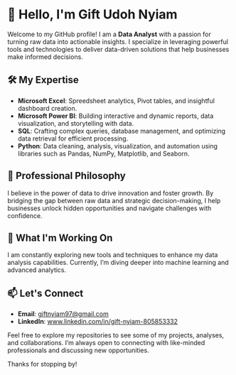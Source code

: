 # 👋 Hello, I'm Gift Udoh Nyiam  

Welcome to my GitHub profile! I am a **Data Analyst** with a passion for turning raw data into actionable insights. I specialize in leveraging powerful tools and technologies to deliver data-driven solutions that help businesses make informed decisions.  

## 🛠️ My Expertise  
- **Microsoft Excel**: Spreedsheet analytics, Pivot tables, and insightful dashboard creation.  
- **Microsoft Power BI**: Building interactive and dynamic reports, data visualization, and storytelling with data.  
- **SQL**: Crafting complex queries, database management, and optimizing data retrieval for efficient processing.  
- **Python**: Data cleaning, analysis, visualization, and automation using libraries such as Pandas, NumPy, Matplotlib, and Seaborn.  

## 💼 Professional Philosophy  
I believe in the power of data to drive innovation and foster growth. By bridging the gap between raw data and strategic decision-making, I help businesses unlock hidden opportunities and navigate challenges with confidence.

## 🌱 What I'm Working On  
I am constantly exploring new tools and techniques to enhance my data analysis capabilities. Currently, I’m diving deeper into machine learning and advanced analytics.

## 📫 Let's Connect  
- **Email**: giftnyiam97@gmail.com 
- **LinkedIn**: www.linkedin.com/in/gift-nyiam-805853332

Feel free to explore my repositories to see some of my projects, analyses, and collaborations. I’m always open to connecting with like-minded professionals and discussing new opportunities.

Thanks for stopping by!

